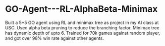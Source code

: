 # GO-Agent---RL-AlphaBeta-Minimax
Built a 5*5 GO agent using RL and minimax tree as project in my AI class at USC. Used alpha beta pruning to reduce the branching factor. Minimax tree has dynamic depth of upto 6. Trained for 70k games against random player, and got over 98% win rate against other agents.
